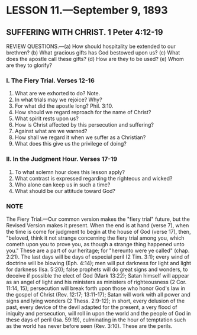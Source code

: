 # LESSON 11.—September 9, 1893

## SUFFERING WITH CHRIST. 1 Peter 4:12-19

REVIEW QUESTIONS.—(a) How should hospitality be extended to our brethren? (b) What gracious gifts has God bestowed upon us? (c) What does the apostle call these gifts? (d) How are they to be used? (e) Whom are they to glorify?

### I. The Fiery Trial. Verses 12-16

1. What are we exhorted to do? Note.
2. In what trials may we rejoice? Why?
3. For what did the apostle long? Phil. 3:10.
4. How should we regard reproach for the name of Christ?
5. What spirit rests upon us?
6. How is Christ affected by this persecution and suffering?
7. Against what are we warned?
8. How shall we regard it when we suffer as a Christian?
9. What does this give us the privilege of doing?

### II. In the Judgment Hour. Verses 17-19

1. To what solemn hour does this lesson apply?
2. What contrast is expressed regarding the righteous and wicked?
3. Who alone can keep us in such a time?
4. What should be our attitude toward God?

### NOTE

The Fiery Trial.—Our common version makes the "fiery trial" future, but the Revised Version makes it present. When the end is at hand (verse 7), when the time is come for judgment to begin at the house of God (verse 17), then, "beloved, think it not strange concerning the fiery trial among you, which cometh upon you to prove you, as though a strange thing happened unto you." These are a part of our heritage; for "hereunto were ye called" (chap. 2:21). The last days will be days of especial peril (2 Tim. 3:1); every wind of doctrine will be blowing (Eph. 4:14); men will put darkness for light and light for darkness (Isa. 5:20); false prophets will do great signs and wonders, to deceive if possible the elect of God (Mark 13:22); Satan himself will appear as an angel of light and his ministers as ministers of righteousness (2 Cor. 11:14, 15); persecution will break forth upon those who honor God's law in the gospel of Christ (Rev. 12:17; 13:11-17); Satan will work with all power and signs and lying wonders (2 Thess. 2:9-12); in short, every delusion of the past, every device of the devil adapted for the present, a very flood of iniquity and persecution, will roll in upon the world and the people of God in these days of peril (Isa. 59:19), culminating in the hour of temptation such as the world has never before seen (Rev. 3:10). These are the perils.


